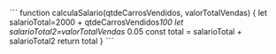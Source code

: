 ˋˋˋ
function calculaSalario(qtdeCarrosVendidos, valorTotalVendas) {
 let salarioTotal=2000 + qtdeCarrosVendidos*100
 let salarioTotal2=valorTotalVendas* 0.05
 const total = salarioTotal + salarioTotal2
 return total
} 
ˋˋˋ